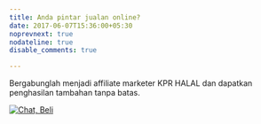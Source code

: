 ```yaml
---
title: Anda pintar jualan online?
date: 2017-06-07T15:36:00+05:30
noprevnext: true
nodateline: true
disable_comments: true

---
```


Bergabunglah menjadi affiliate marketer KPR HALAL dan dapatkan penghasilan tambahan tanpa batas.

[![Chat, Beli](/daftar.png)](https://api.whatsapp.com/send?phone=6281329040312&text=Assalamu'alaikum,%20saya%20ingin%20daftar%20menjadi%20affiliate%20marketer
)
